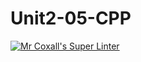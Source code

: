 # Unit2-05-CPP
[![Mr Coxall's Super Linter](https://github.com/ICS3U-C-Programming-ZakG/Unit2-05-CPP/workflows/Mr%20Coxall's%20Super%20Linter/badge.svg)](https://github.com/ICS3U-C-Programming-ZakG/Unit2-05-CPP/actions/)
